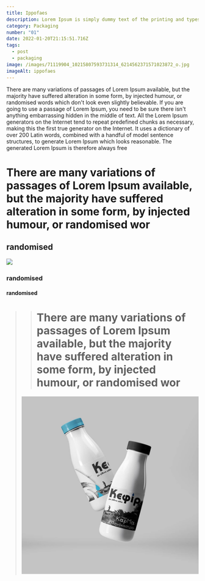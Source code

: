 ```yaml
---
title: Ippofaes
description: Lorem Ipsum is simply dummy text of the printing and typesetting industry.
category: Packaging
number: "01"
date: 2022-01-20T21:15:51.716Z
tags:
  - post
  - packaging
image: /images/71119904_10215807593731314_6214562371571023872_o.jpg
imageAlt: ippofaes
---
```

<!--StartFragment-->

There are many variations of passages of Lorem Ipsum available, but the majority have suffered alteration in some form, by injected humour, or randomised words which don't look even slightly believable. If you are going to use a passage of Lorem Ipsum, you need to be sure there isn't anything embarrassing hidden in the middle of text. All the Lorem Ipsum generators on the Internet tend to repeat predefined chunks as necessary, making this the first true generator on the Internet. It uses a dictionary of over 200 Latin words, combined with a handful of model sentence structures, to generate Lorem Ipsum which looks reasonable. The generated Lorem Ipsum is therefore always free 

<!--EndFragment-->

# **There are many variations of passages of Lorem Ipsum available, but the majority have suffered alteration in some form, by injected humour, or randomised wor**

## **randomised** 

![](/images/article-1.jpg)

### **randomised** 

#### **randomised** 

> > # **There are many variations of passages of Lorem Ipsum available, but the majority have suffered alteration in some form, by injected humour, or randomised wor**
>
> ![](/images/104116227_10218091295062420_3676999121591263631_o.jpg)